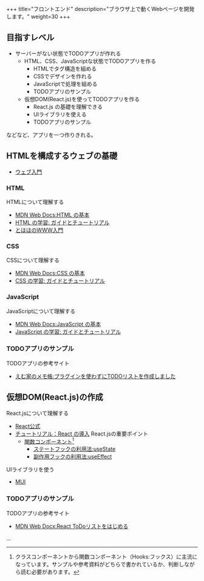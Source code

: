 +++
title="フロントエンド"
description="ブラウザ上で動くWebページを開発します。"
weight=30
+++

## 目指すレベル
- サーバーがない状態でTODOアプリが作れる
    - HTML、CSS、JavaScriptな状態でTODOアプリを作る
        - HTMLでタグ構造を組める
        - CSSでデザインを作れる
        - JavaScriptで処理を組める
        - TODOアプリのサンプル
    - 仮想DOM(React.js)を使ってTODOアプリを作る
        - React.js の基礎を理解できる
        - UIライブラリを使える
        - TODOアプリのサンプル

などなど、アプリを一つ作りきれる。

## HTMLを構成するウェブの基礎
- [ウェブ入門](https://developer.mozilla.org/ja/docs/Learn/Getting_started_with_the_web)

### HTML
HTMLについて理解する
- [MDN Web Docs:HTML の基本](https://developer.mozilla.org/ja/docs/Learn/Getting_started_with_the_web/HTML_basics)
- [HTML の学習: ガイドとチュートリアル](https://developer.mozilla.org/ja/docs/Learn/HTML)
- [とほほのWWW入門](https://www.tohoho-web.com/www.htm)

### CSS
CSSについて理解する
- [MDN Web Docs:CSS の基本](https://developer.mozilla.org/ja/docs/Learn/Getting_started_with_the_web/CSS_basics)
- [CSS の学習: ガイドとチュートリアル](https://developer.mozilla.org/ja/docs/Learn/CSS)

### JavaScript
JavaScriptについて理解する
- [MDN Web Docs:JavaScript の基本](https://developer.mozilla.org/ja/docs/Learn/Getting_started_with_the_web/JavaScript_basics)
- [JavaScript の学習: ガイドとチュートリアル](https://developer.mozilla.org/ja/docs/Learn/JavaScript)

### TODOアプリのサンプル
TODOアプリの参考サイト
- [えむ家のメモ帳:プラグインを使わずにTODOリストを作成しました](https://m-kenomemo.com/todo-list/)


## 仮想DOM(React.js)の作成
React.jsについて理解する
- [React公式](https://ja.reactjs.org/)
- [チュートリアル：React の導入](https://ja.reactjs.org/tutorial/tutorial.html)
React.jsの重要ポイント
    - [関数コンポーネント](https://ja.reactjs.org/tutorial/tutorial.html#function-components)[^1]
        - [ステートフックの利用法:useState](https://ja.reactjs.org/docs/hooks-state.html)
        - [副作用フックの利用法:useEffect](https://ja.reactjs.org/docs/hooks-effect.html)

UIライブラリを使う
- [MUI](https://mui.com/)

### TODOアプリのサンプル
TODOアプリの参考サイト
- [MDN Web Docx:React ToDoリストをはじめる](https://developer.mozilla.org/ja/docs/Learn/Tools_and_testing/Client-side_JavaScript_frameworks/React_todo_list_beginning)

...

[^1]: クラスコンポーネントから関数コンポーネント（Hooks:フックス）に主流になっています。サンプルや参考資料がどちらで書かれているか、判断しながら読む必要があります。

